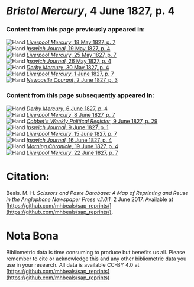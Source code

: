 # *Bristol Mercury*, 4 June 1827, p. 4  
  
### Content from this page previously appeared in:  
![Hand](http://scissorsandpaste.net/wp-content/uploads/2017/06/smallhandpointer.png) [*Liverpool Mercury*, 18 May 1827, p. 7](https://mhbeals.github.io/sap_html/Liverpool-Mercury/Liverpool-Mercury-18-May-1827-p-7)  
![Hand](http://scissorsandpaste.net/wp-content/uploads/2017/06/smallhandpointer.png) [*Ipswich Journal*, 19 May 1827, p. 4](https://mhbeals.github.io/sap_html/Ipswich-Journal/Ipswich-Journal-19-May-1827-p-4)  
![Hand](http://scissorsandpaste.net/wp-content/uploads/2017/06/smallhandpointer.png) [*Liverpool Mercury*, 25 May 1827, p. 7](https://mhbeals.github.io/sap_html/Liverpool-Mercury/Liverpool-Mercury-25-May-1827-p-7)  
![Hand](http://scissorsandpaste.net/wp-content/uploads/2017/06/smallhandpointer.png) [*Ipswich Journal*, 26 May 1827, p. 4](https://mhbeals.github.io/sap_html/Ipswich-Journal/Ipswich-Journal-26-May-1827-p-4)  
![Hand](http://scissorsandpaste.net/wp-content/uploads/2017/06/smallhandpointer.png) [*Derby Mercury*, 30 May 1827, p. 4](https://mhbeals.github.io/sap_html/Derby-Mercury/Derby-Mercury-30-May-1827-p-4)  
![Hand](http://scissorsandpaste.net/wp-content/uploads/2017/06/smallhandpointer.png) [*Liverpool Mercury*, 1 June 1827, p. 7](https://mhbeals.github.io/sap_html/Liverpool-Mercury/Liverpool-Mercury-1-June-1827-p-7)  
![Hand](http://scissorsandpaste.net/wp-content/uploads/2017/06/smallhandpointer.png) [*Newcastle Courant*, 2 June 1827, p. 3](https://mhbeals.github.io/sap_html/Newcastle-Courant/Newcastle-Courant-2-June-1827-p-3)  
  
### Content from this page subsequently appeared in:  
![Hand](http://scissorsandpaste.net/wp-content/uploads/2017/06/smallhandpointer.png) [*Derby Mercury*, 6 June 1827, p. 4](https://mhbeals.github.io/sap_html/Derby-Mercury/Derby-Mercury-6-June-1827-p-4)  
![Hand](http://scissorsandpaste.net/wp-content/uploads/2017/06/smallhandpointer.png) [*Liverpool Mercury*, 8 June 1827, p. 7](https://mhbeals.github.io/sap_html/Liverpool-Mercury/Liverpool-Mercury-8-June-1827-p-7)  
![Hand](http://scissorsandpaste.net/wp-content/uploads/2017/06/smallhandpointer.png) [*Cobbet's Weekly Political Register*, 9 June 1827, p. 29](https://mhbeals.github.io/sap_html/Cobbet's-Weekly-Political-Register/Cobbet's-Weekly-Political-Register-9-June-1827-p-29)  
![Hand](http://scissorsandpaste.net/wp-content/uploads/2017/06/smallhandpointer.png) [*Ipswich Journal*, 9 June 1827, p. 1](https://mhbeals.github.io/sap_html/Ipswich-Journal/Ipswich-Journal-9-June-1827-p-1)  
![Hand](http://scissorsandpaste.net/wp-content/uploads/2017/06/smallhandpointer.png) [*Liverpool Mercury*, 15 June 1827, p. 7](https://mhbeals.github.io/sap_html/Liverpool-Mercury/Liverpool-Mercury-15-June-1827-p-7)  
![Hand](http://scissorsandpaste.net/wp-content/uploads/2017/06/smallhandpointer.png) [*Ipswich Journal*, 16 June 1827, p. 4](https://mhbeals.github.io/sap_html/Ipswich-Journal/Ipswich-Journal-16-June-1827-p-4)  
![Hand](http://scissorsandpaste.net/wp-content/uploads/2017/06/smallhandpointer.png) [*Morning Chronicle*, 19 June 1827, p. 4](https://mhbeals.github.io/sap_html/Morning-Chronicle/Morning-Chronicle-19-June-1827-p-4)  
![Hand](http://scissorsandpaste.net/wp-content/uploads/2017/06/smallhandpointer.png) [*Liverpool Mercury*, 22 June 1827, p. 7](https://mhbeals.github.io/sap_html/Liverpool-Mercury/Liverpool-Mercury-22-June-1827-p-7)  


# Citation: 

Beals. M. H. *Scissors and Paste Database: A Map of Reprinting and Reuse in the Anglophone Newspaper Press v.1.0.1.* 2 June 2017. Available at [https://github.com/mhbeals/sap_reprints/](https://github.com/mhbeals/sap_reprints/). 

# Nota Bona

Bibliometric data is time consuming to produce but benefits us all. Please remember to cite or acknowledge this and any other bibliometric data you use in your research. All data is available CC-BY 4.0 at [https://github.com/mhbeals/sap_reprints](https://github.com/mhbeals/sap_reprints)